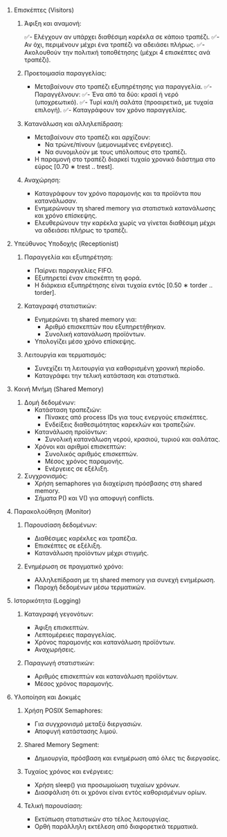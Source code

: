 1. Επισκέπτες (Visitors)

   1. Άφιξη και αναμονή:

       ✅- Ελέγχουν αν υπάρχει διαθέσιμη καρέκλα σε κάποιο τραπέζι.
       ✅- Αν όχι, περιμένουν μέχρι ένα τραπέζι να αδειάσει πλήρως.
       ✅- Ακολουθούν την πολιτική τοποθέτησης (μέχρι 4 επισκέπτες ανά τραπέζι).

   2. Προετοιμασία παραγγελίας:

      - Μεταβαίνουν στο τραπέζι εξυπηρέτησης για παραγγελία.
       ✅- Παραγγέλνουν:
         ✅- Ένα από τα δύο: κρασί ή νερό (υποχρεωτικό).
         ✅- Τυρί και/ή σαλάτα (προαιρετικά, με τυχαία επιλογή).
       ✅- Καταγράφουν τον χρόνο παραγγελίας.

   3. Κατανάλωση και αλληλεπίδραση:

      - Μεταβαίνουν στο τραπέζι και αρχίζουν:
        - Να τρώνε/πίνουν (μεμονωμένες ενέργειες).
        - Να συνομιλούν με τους υπόλοιπους στο τραπέζι.
      - Η παραμονή στο τραπέζι διαρκεί τυχαίο χρονικό διάστημα στο εύρος [0.70 ∗ trest .. trest].

   4. Αναχώρηση:
      - Καταγράφουν τον χρόνο παραμονής και τα προϊόντα που κατανάλωσαν.
      - Ενημερώνουν τη shared memory για στατιστικά κατανάλωσης και χρόνο επίσκεψης.
      - Ελευθερώνουν την καρέκλα χωρίς να γίνεται διαθέσιμη μέχρι να αδειάσει πλήρως το τραπέζι.

2. Υπεύθυνος Υποδοχής (Receptionist)

   1. Παραγγελία και εξυπηρέτηση:
      - Παίρνει παραγγελίες FIFO.
      - Εξυπηρετεί έναν επισκέπτη τη φορά.
      - Η διάρκεια εξυπηρέτησης είναι τυχαία εντός [0.50 ∗ torder .. torder].
   2. Καταγραφή στατιστικών:

      - Ενημερώνει τη shared memory για:
        - Αριθμό επισκεπτών που εξυπηρετήθηκαν.
        - Συνολική κατανάλωση προϊόντων.
      - Υπολογίζει μέσο χρόνο επίσκεψης.

   3. Λειτουργία και τερματισμός:
      - Συνεχίζει τη λειτουργία για καθορισμένη χρονική περίοδο.
      - Καταγράφει την τελική κατάσταση και στατιστικά.

3. Κοινή Μνήμη (Shared Memory)

   1. Δομή δεδομένων:
      - Κατάσταση τραπεζιών:
        - Πίνακες από process IDs για τους ενεργούς επισκέπτες.
        - Ενδείξεις διαθεσιμότητας καρεκλών και τραπεζιών.
      - Κατανάλωση προϊόντων:
        - Συνολική κατανάλωση νερού, κρασιού, τυριού και σαλάτας.
      - Χρόνοι και αριθμοί επισκεπτών:
        - Συνολικός αριθμός επισκεπτών.
        - Μέσος χρόνος παραμονής.
        - Ενέργειες σε εξέλιξη.
   2. Συγχρονισμός:
      - Χρήση semaphores για διαχείριση πρόσβασης στη shared memory.
      - Σήματα P() και V() για αποφυγή conflicts.

4. Παρακολούθηση (Monitor)

   1. Παρουσίαση δεδομένων:

      - Διαθέσιμες καρέκλες και τραπέζια.
      - Επισκέπτες σε εξέλιξη.
      - Κατανάλωση προϊόντων μέχρι στιγμής.

   2. Ενημέρωση σε πραγματικό χρόνο:
      - Αλληλεπίδραση με τη shared memory για συνεχή ενημέρωση.
      - Παροχή δεδομένων μέσω τερματικών.

5. Ιστορικότητα (Logging)

   1. Καταγραφή γεγονότων:

      - Άφιξη επισκεπτών.
      - Λεπτομέρειες παραγγελίας.
      - Χρόνος παραμονής και κατανάλωση προϊόντων.
      - Αναχωρήσεις.

   2. Παραγωγή στατιστικών:
      - Αριθμός επισκεπτών και κατανάλωση προϊόντων.
      - Μέσος χρόνος παραμονής.

6. Υλοποίηση και Δοκιμές

   1. Χρήση POSIX Semaphores:

      - Για συγχρονισμό μεταξύ διεργασιών.
      - Αποφυγή κατάστασης λιμού.

   2. Shared Memory Segment:

      - Δημιουργία, πρόσβαση και ενημέρωση από όλες τις διεργασίες.

   3. Τυχαίος χρόνος και ενέργειες:

      - Χρήση sleep() για προσωμοίωση τυχαίων χρόνων.
      - Διασφάλιση ότι οι χρόνοι είναι εντός καθορισμένων ορίων.

   4. Τελική παρουσίαση:
      - Εκτύπωση στατιστικών στο τέλος λειτουργίας.
      - Ορθή παράλληλη εκτέλεση από διαφορετικά τερματικά.
